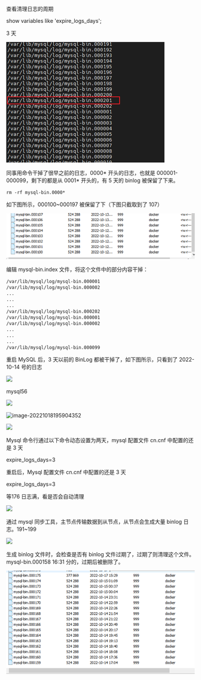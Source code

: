 查看清理日志的周期

show variables like 'expire_logs_days';



3 天

![image-20221017151427916](17.一次MySQL_BinLog爆了的排查记录.assets/image-20221017151427916.png)



同事用命令干掉了很早之前的日志，0000* 开头的日志，也就是 000001-000099，剩下的都是从 0001* 开头的，有 5 天的 binlog 被保留了下来。

``` SH
rm -rf mysql-bin.0000*
```



如下图所示，000100~000197 被保留了下（下图只截取到了 107）



![image-20221017151518347](17.一次MySQL_BinLog爆了的排查记录.assets/image-20221017151518347.png)





编辑 mysql-bin.index 文件，将这个文件中的部分内容干掉：

``` 
/var/lib/mysql/log/mysql-bin.000001
/var/lib/mysql/log/mysql-bin.000002
...
...
...
/var/lib/mysql/log/mysql-bin.000202
/var/lib/mysql/log/mysql-bin.000001
/var/lib/mysql/log/mysql-bin.000002
...
...
...
/var/lib/mysql/log/mysql-bin.000099
```



重启 MySQL 后，3 天以前的 BinLog 都被干掉了，如下图所示，只看到了 2022-10-14 号的日志





![](http://cdn.jayh.club/uPic/image-20221018195805041KaFhmB.png)





mysql56



![](http://cdn.jayh.club/uPic/image-202210181958268421WhMTp.png)

![image-20221018195904352](http://cdn.jayh.club/uPic/image-20221018195904352xUckzs.png)

![](http://cdn.jayh.club/uPic/image-20221018195918700OGsn7Q.png)

Mysql 命令行通过以下命令动态设置为两天，mysql 配置文件 cn.cnf 中配置的还是 3 天

expire_logs_days=3

重启后，Mysql 配置文件 cn.cnf 中配置的还是 3 天

expire_logs_days=3



等176 日志满，看是否会自动清理

![](http://cdn.jayh.club/uPic/image-20221018195937190vyHG79.png)

通过 mysql 同步工具，主节点传输数据到从节点，从节点会生成大量 binlog 日志。191~199

![](http://cdn.jayh.club/uPic/image-202210182000219579cSkbR.png)

生成 binlog 文件时，会检查是否有 binlog 文件过期了，过期了则清理这个文件。mysql-bin.000158 16:31 分的，过期后被删除了。

![image-20221017163337595](17.一次MySQL_BinLog爆了的排查记录.assets/image-20221017163337595.png)